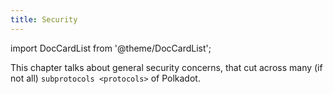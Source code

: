 ```yaml
---
title: Security
---
```


import DocCardList from '@theme/DocCardList';

This chapter talks about general security concerns, that cut across many (if not all) `subprotocols <protocols>` of Polkadot.

<DocCardList />
